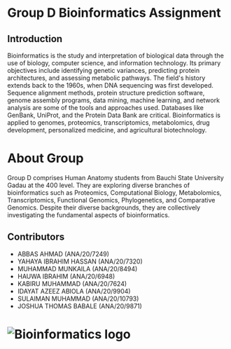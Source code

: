 # Group D Bioinformatics Assignment
## Introduction
Bioinformatics is the study and interpretation of biological data through the use of biology, computer science, and information technology. Its primary objectives include identifying genetic variances, predicting protein architectures, and assessing metabolic pathways. The field's history extends back to the 1960s, when DNA sequencing was first developed. Sequence alignment methods, protein structure prediction software, genome assembly programs, data mining, machine learning, and network analysis are some of the tools and approaches used. Databases like GenBank, UniProt, and the Protein Data Bank are critical. Bioinformatics is applied to genomes, proteomics, transcriptomics, metabolomics, drug development, personalized medicine, and agricultural biotechnology.

# About Group

Group D comprises Human Anatomy students from Bauchi State University Gadau at the 400 level. They are exploring diverse branches of bioinformatics such as Proteomics, Computational Biology, Metabolomics, Transcriptomics, Functional Genomics, Phylogenetics, and Comparative Genomics. Despite their diverse backgrounds, they are collectively investigating the fundamental aspects of bioinformatics.


## Contributors
- ABBAS AHMAD (ANA/20/7249)
- YAHAYA IBRAHIM HASSAN (ANA/20/7320)
- MUHAMMAD MUNKAILA (ANA/20/8494)
- HAUWA IBRAHIM (ANA/20/6948)
- KABIRU MUHAMMAD (ANA/20/7624)
- IDAYAT AZEEZ ABIOLA (ANA/20/9904)
- SULAIMAN MUHAMMAD (ANA/20/10793)
- JOSHUA THOMAS BABALE (ANA/20/9871)
# ![Bioinformatics logo]()
